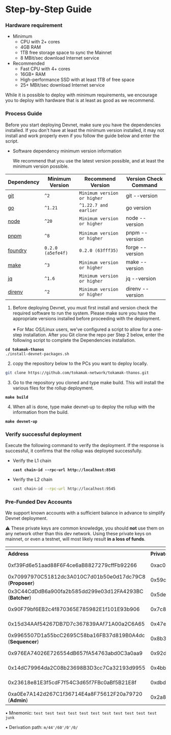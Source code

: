 # Step-by-Step Guide

### Hardware requirement

* Minimum
  * CPU with 2+ cores
  * 4GB RAM
  * 1TB free storage space to sync the Mainnet
  * 8 MBit/sec download Internet service
* Recommended
  * Fast CPU with 4+ cores
  * 16GB+ RAM
  * High-performance SSD with at least 1TB of free space
  * 25+ MBit/sec download Internet service

While it is possible to deploy with minimum requirements, we encourage you to deploy with hardware that is at least as good as we recommend.

### **Process Guide**

Before you start deploying Devnet, make sure you have the dependencies installed. If you don't have at least the minimum version installed, it may not install and work properly even if you follow the guide below and enter the script.

*   Software dependency minimum version information

    We recommend that you use the latest version possible, and at least the minimum version possible.

| **Dependency**                                                | **Minimum Version** | **Recommend Version**       | **Version Check Command** |
| ------------------------------------------------------------- | ------------------- | --------------------------- | ------------------------- |
| [git](https://git-scm.com/)                                   | `^2`                | `Minimum version or higher` | git --version             |
| [go](https://go.dev/)                                         | `^1.21`             | `^1.22.7 and earlier`       | go version                |
| [node](https://nodejs.org/en/)                                | `^20`               | `Minimum version or higher` | node --version            |
| [pnpm](https://pnpm.io/installation)                          | `^8`                | `Minimum version or higher` | pnpm --version            |
| [foundry](https://github.com/foundry-rs/foundry#installation) | `0.2.0 (a5efe4f)`   | `0.2.0 (63fff35)`           | forge --version           |
| [make](https://linux.die.net/man/1/make)                      | `^3`                | `Minimum version or higher` | make --version            |
| [jq](https://github.com/jqlang/jq)                            | `^1.6`              | `Minimum version or higher` | jq --version              |
| [direnv](https://direnv.net/)                                 | `^2`                | `Minimum version or higher` | direnv --version          |

1. Before deploying Devnet, you must first install and version check the required software to run the system. Please make sure you have the appropriate versions installed before proceeding with the deployment.\
   \
   ※ For Mac OS/Linux users, we've configured a script to allow for a one-step installation. After you Git clone the repo per Step 2 below, enter the following script to complete the Dependencies installation.

<pre class="language-bash"><code class="lang-bash"><strong>cd tokamak-thanos
</strong>./install-devnet-packages.sh
</code></pre>

2. copy the repository below to the PCs you want to deploy locally.

```bash
git clone https://github.com/tokamak-network/tokamak-thanos.git
```

3. Go to the repository you cloned and type make build. This will install the various files for the rollup deployment.

<pre class="language-bash"><code class="lang-bash"><strong>make build
</strong></code></pre>

4. When all is done, type make devnet-up to deploy the rollup with the information from the build.

<pre class="language-bash"><code class="lang-bash"><strong>make devnet-up
</strong></code></pre>

### **Verify successful deployment**

Execute the following command to verify the deployment. If the response is successful, it confirms that the rollup was deployed successfully.

*   Verify the L1 chain

    <pre class="language-bash"><code class="lang-bash"><strong>cast chain-id --rpc-url http://localhost:8545
    </strong></code></pre>
*   Verify the L2 chain

    ```bash
    cast chain-id --rpc-url http://localhost:9545
    ```

### **Pre-Funded Dev Accounts**

We support known accounts with a sufficient balance in advance to simplify Devnet deployment.

⚠️ These private keys are common knowledge, you should **not** use them on any network other than this dev network. Using these private keys on mainnet, or even a testnet, will most likely result **in a loss of funds**.

<table data-header-hidden><thead><tr><th width="269"></th><th width="309"></th><th></th></tr></thead><tbody><tr><td><strong>Address</strong></td><td><strong>Private Key</strong></td><td><strong>Balance</strong></td></tr><tr><td>0xf39Fd6e51aad88F6F4ce6aB8827279cffFb92266 </td><td>0xac0974bec39a17e36ba4a6b4d238ff944bacb478cbed5efcae784d7bf4f2ff80</td><td>10,000 ETH</td></tr><tr><td>0x70997970C51812dc3A010C7d01b50e0d17dc79C8 (<strong>Proposer</strong>)</td><td>0x59c6995e998f97a5a0044966f0945389dc9e86dae88c7a8412f4603b6b78690d</td><td>10,000 ETH</td></tr><tr><td>0x3C44CdDdB6a900fa2b585dd299e03d12FA4293BC (<strong>Batcher</strong>)</td><td>0x5de4111afa1a4b94908f83103eb1f1706367c2e68ca870fc3fb9a804cdab365a</td><td>10,000 ETH</td></tr><tr><td>0x90F79bf6EB2c4f870365E785982E1f101E93b906</td><td>0x7c852118294e51e653712a81e05800f419141751be58f605c371e15141b007a6</td><td>10,000 ETH</td></tr><tr><td>0x15d34AAf54267DB7D7c367839AAf71A00a2C6A65</td><td>0x47e179ec197488593b187f80a00eb0da91f1b9d0b13f8733639f19c30a34926a</td><td>10,000 ETH</td></tr><tr><td>0x9965507D1a55bcC2695C58ba16FB37d819B0A4dc (<strong>Sequencer</strong>)</td><td>0x8b3a350cf5c34c9194ca85829a2df0ec3153be0318b5e2d3348e872092edffba</td><td>10,000 ETH</td></tr><tr><td>0x976EA74026E726554dB657fA54763abd0C3a0aa9</td><td>0x92db14e403b83dfe3df233f83dfa3a0d7096f21ca9b0d6d6b8d88b2b4ec1564e</td><td>10,000 ETH</td></tr><tr><td>0x14dC79964da2C08b23698B3D3cc7Ca32193d9955</td><td>0x4bbbf85ce3377467afe5d46f804f221813b2bb87f24d81f60f1fcdbf7cbf4356</td><td>10,000 ETH</td></tr><tr><td>0x23618e81E3f5cdF7f54C3d65f7FBc0aBf5B21E8f</td><td>0xdbda1821b80551c9d65939329250298aa3472ba22feea921c0cf5d620ea67b97</td><td>10,000 ETH</td></tr><tr><td>0xa0Ee7A142d267C1f36714E4a8F75612F20a79720 (<strong>Admin</strong>)</td><td>0x2a871d0798f97d79848a013d4936a73bf4cc922c825d33c1cf7073dff6d409c6</td><td>10,000 ETH</td></tr></tbody></table>

• Mnemonic: `test test test test test test test test test test test junk`&#x20;

• Derivation path: `m/44'/60'/0'/0/`

